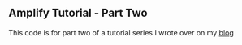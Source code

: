 ## Amplify Tutorial - Part Two

This code is for part two of a tutorial series I wrote over on my [blog](https://www.travis.codes/blog/getting-started-with-amplify-part-two/)
